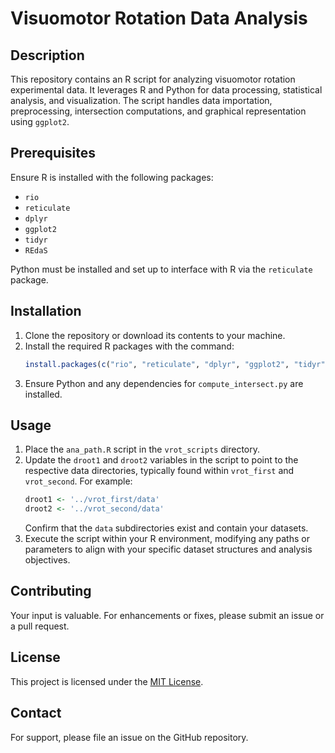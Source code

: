 # Visuomotor Rotation Data Analysis

## Description

This repository contains an R script for analyzing visuomotor rotation experimental data. It leverages R and Python for data processing, statistical analysis, and visualization. The script handles data importation, preprocessing, intersection computations, and graphical representation using `ggplot2`.

## Prerequisites

Ensure R is installed with the following packages:
- `rio`
- `reticulate`
- `dplyr`
- `ggplot2`
- `tidyr`
- `REdaS`

Python must be installed and set up to interface with R via the `reticulate` package.

## Installation

1. Clone the repository or download its contents to your machine.
2. Install the required R packages with the command: 
   ```R
   install.packages(c("rio", "reticulate", "dplyr", "ggplot2", "tidyr", "REdaS"))
   ```
3. Ensure Python and any dependencies for `compute_intersect.py` are installed.

## Usage

1. Place the `ana_path.R` script in the `vrot_scripts` directory.
2. Update the `droot1` and `droot2` variables in the script to point to the respective data directories, typically found within `vrot_first` and `vrot_second`. For example:
   ```R
   droot1 <- '../vrot_first/data'
   droot2 <- '../vrot_second/data'
   ```
   Confirm that the `data` subdirectories exist and contain your datasets.
3. Execute the script within your R environment, modifying any paths or parameters to align with your specific dataset structures and analysis objectives.

## Contributing

Your input is valuable. For enhancements or fixes, please submit an issue or a pull request.

## License

This project is licensed under the [MIT License](https://opensource.org/licenses/MIT).

## Contact

For support, please file an issue on the GitHub repository.
